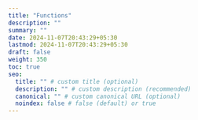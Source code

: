 ```yaml
---
title: "Functions"
description: ""
summary: ""
date: 2024-11-07T20:43:29+05:30
lastmod: 2024-11-07T20:43:29+05:30
draft: false
weight: 350
toc: true
seo:
  title: "" # custom title (optional)
  description: "" # custom description (recommended)
  canonical: "" # custom canonical URL (optional)
  noindex: false # false (default) or true
---
```

